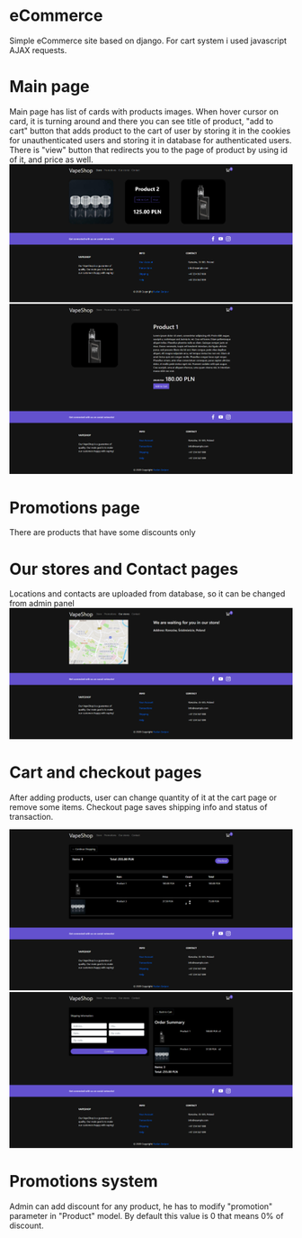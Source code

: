 # eCommerce
Simple eCommerce site based on django. For cart system i used javascript AJAX requests.

# Main page
 Main page has list of cards with products images. When hover cursor on card, it is turning around and there you can see title of product, "add to cart" button that adds product to the cart of user by storing it in the cookies for unauthenticated users and storing it in database for authenticated users. There is "view" button that redirects you to the page of product by using id of it, and price as well.
 ![](mainpageGit.png)  ![](viewPageGit.png) 

# Promotions page
There are products that have some discounts only

# Our stores and Contact pages
Locations and contacts are uploaded from database, so it can be changed from admin panel
![](locationsPageGit.png)

# Cart and checkout pages

After adding products, user can change quantity of it at the cart page or remove some items. Checkout page saves shipping info and status of transaction.

![](cartPageGit.png) ![](checkoutPageGit.png)

# Promotions system
Admin can add discount for any product, he has to modify "promotion" parameter in "Product" model. By default this value is 0 that means 0% of discount.
